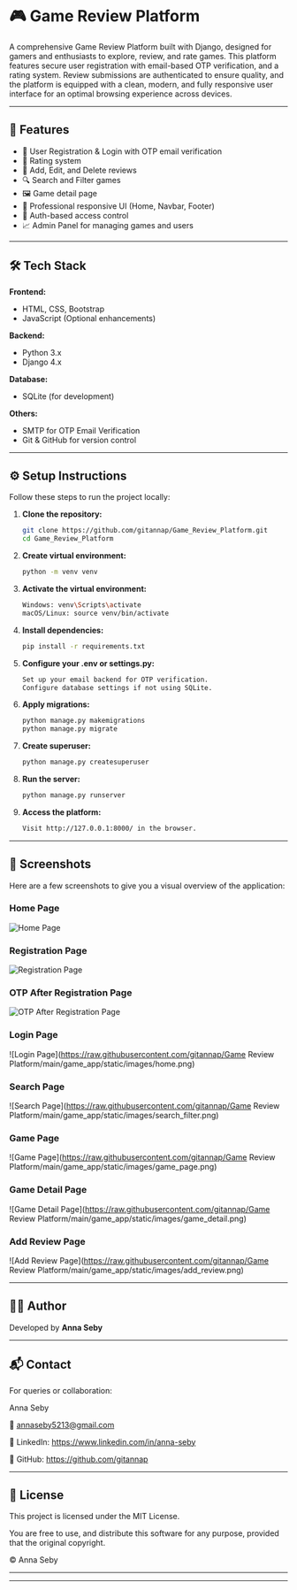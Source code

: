 # 🎮 Game Review Platform
A comprehensive Game Review Platform built with Django, designed for gamers and enthusiasts to explore, review, and rate games. This platform features secure user registration with email-based OTP verification, and a rating system. Review submissions are authenticated to ensure quality, and the platform is equipped with a clean, modern, and fully responsive user interface for an optimal browsing experience across devices.

---

## 🚀 Features

- 📝 User Registration & Login with OTP email verification    
- 🌟 Rating system  
- 💬 Add, Edit, and Delete reviews  
- 🔍 Search and Filter games  
- 🖼️ Game detail page   
- 🎨 Professional responsive UI (Home, Navbar, Footer)  
- 🔐 Auth-based access control  
- 📈 Admin Panel for managing games and users  

---

## 🛠️ Tech Stack

**Frontend:**
- HTML, CSS, Bootstrap
- JavaScript (Optional enhancements)

**Backend:**
- Python 3.x
- Django 4.x

**Database:**
- SQLite (for development)

**Others:**

- SMTP for OTP Email Verification
- Git & GitHub for version control

---

## ⚙️ Setup Instructions

Follow these steps to run the project locally:

1. **Clone the repository:**
   ```bash
   git clone https://github.com/gitannap/Game_Review_Platform.git
   cd Game_Review_Platform

2. **Create virtual environment:**
   ```bash
   python -m venv venv

3. **Activate the virtual environment:**
   ```bash
   Windows: venv\Scripts\activate
   macOS/Linux: source venv/bin/activate

4. **Install dependencies:**
   ```bash
   pip install -r requirements.txt

5. **Configure your .env or settings.py:**
   ```bash
   Set up your email backend for OTP verification.
   Configure database settings if not using SQLite.

6. **Apply migrations:**
   ```bash
   python manage.py makemigrations
   python manage.py migrate

7. **Create superuser:**
   ```bash
   python manage.py createsuperuser

8. **Run the server:**
   ```bash
   python manage.py runserver

9. **Access the platform:**
   ```bash
   Visit http://127.0.0.1:8000/ in the browser.

---

## 📸 Screenshots

Here are a few screenshots to give you a visual overview of the application:

### Home Page
![Home Page](game_app/static/images/home.png)

### Registration Page
![Registration Page](game_app/static/images/registration_page.png)

### OTP After Registration Page
![OTP After Registration Page](game_app/static/images/OTP_registration.png)

### Login Page
![Login Page](https://raw.githubusercontent.com/gitannap/Game Review Platform/main/game_app/static/images/home.png)

### Search Page
![Search Page](https://raw.githubusercontent.com/gitannap/Game Review Platform/main/game_app/static/images/search_filter.png)

### Game Page
![Game Page](https://raw.githubusercontent.com/gitannap/Game Review Platform/main/game_app/static/images/game_page.png)

### Game Detail Page
![Game Detail Page](https://raw.githubusercontent.com/gitannap/Game Review Platform/main/game_app/static/images/game_detail.png)

### Add Review Page
![Add Review Page](https://raw.githubusercontent.com/gitannap/Game Review Platform/main/game_app/static/images/add_review.png)

---

## 👩‍💻 Author

Developed by **Anna Seby**

---

## 📬 Contact

For queries or collaboration:

Anna Seby

📧 annaseby5213@gmail.com

🔗 LinkedIn: https://www.linkedin.com/in/anna-seby

🔗 GitHub: https://github.com/gitannap

---

## 📃 License

This project is licensed under the MIT License.

You are free to use, and distribute this software for any purpose, provided that the original copyright.

© Anna Seby

---

















---







